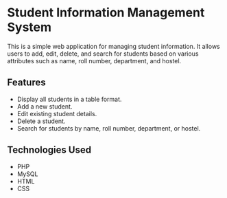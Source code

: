 # Student Information Management System

This is a simple web application for managing student information. It allows users to add, edit, delete, and search for students based on various attributes such as name, roll number, department, and hostel.

## Features

- Display all students in a table format.
- Add a new student.
- Edit existing student details.
- Delete a student.
- Search for students by name, roll number, department, or hostel.

## Technologies Used

- PHP
- MySQL
- HTML
- CSS


